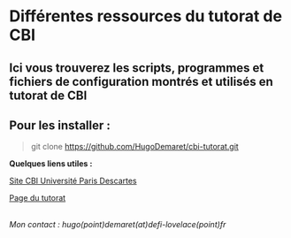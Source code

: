 <h1>Différentes ressources du tutorat de CBI</h1>

<h2>Ici vous trouverez les scripts, programmes et fichiers de configuration montrés et utilisés en tutorat de CBI</h2>

<h2>Pour les installer : </h2>

> git clone https://github.com/HugoDemaret/cbi-tutorat.git

<strong>Quelques liens utiles : </strong>

<a href="https://www.ens.math-info.univ-paris5.fr/cbi/doku.php?id=accueil">Site CBI Université Paris Descartes</a>

<a href="#">Page du tutorat</a>

<br>
<em>Mon contact : hugo(point)demaret(at)defi-lovelace(point)fr</em>
